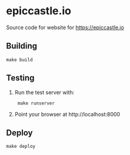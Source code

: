 # epiccastle.io

Source code for website for https://epiccastle.io

## Building

    make build

## Testing

1. Run the test server with:

        make runserver

2. Point your browser at http://localhost:8000

## Deploy

    make deploy
